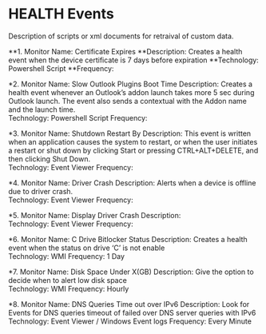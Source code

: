 # HEALTH Events 
Description of scripts or xml documents for retraival of custom data. 


**1. 	Monitor Name: 	Certificate Expires
		**Description: 	Creates a health event when the device certificate is 7 days before expiration
		**Technology:	Powershell Script
		**Frequency:
	
*2. 	Monitor Name: 	Slow Outlook Plugins Boot Time
		Description: 	Creates a health event whenever an Outlook’s addon launch takes more 5 sec during Outlook launch. The event also sends a contextual with the Addon name and the launch time. 	
		Technology:		Powershell Script
		Frequency:
	
*3. 	Monitor Name: 	Shutdown Restart By
		Description: 	This event is written when an application causes the system to restart, or when the user initiates a restart or shut down by clicking Start or pressing CTRL+ALT+DELETE, and then clicking Shut Down. 	
		Technology:		Event Viewer
		Frequency:
	
*4. 	Monitor Name: 	Driver Crash
		Description: 	Alerts when a device is offline due to driver crash.  	
		Technology:		Event Viewer
		Frequency:
	
*5. 	Monitor Name: 	Display Driver Crash
		Description: 	  	
		Technology:		Event Viewer
		Frequency:
	
*6. 	Monitor Name: 	C Drive Bitlocker Status
		Description: 	Creates a health event when the status on drive ‘C’ is not enable 	
		Technology:		WMI
		Frequency: 		1 Day
	
*7. 	Monitor Name: 	Disk Space Under X(GB)
		Description: 	Give the option to decide when to alert low disk space 	
		Technology:		WMI
		Frequency: 		Hourly

*8.	Monitor Name: 	DNS Queries Time out over IPv6
		Description: 	Look for Events for DNS queries timeout of failed over DNS server queries with IPv6  	
		Technology:		Event Viewer / Windows Event logs
		Frequency: 		Every Minute